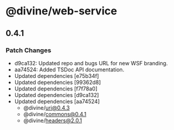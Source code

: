 # @divine/web-service

## 0.4.1

### Patch Changes

- d9ca132: Updated repo and bugs URL for new WSF branding.
- aa74524: Added TSDoc API documentation.
- Updated dependencies [e75b34f]
- Updated dependencies [99362d8]
- Updated dependencies [f7f78a0]
- Updated dependencies [d9ca132]
- Updated dependencies [aa74524]
  - @divine/uri@0.4.3
  - @divine/commons@0.4.1
  - @divine/headers@2.0.1
